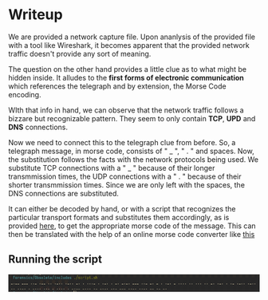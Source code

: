 # Writeup

We are provided a network capture file. Upon ananlysis of the provided file with a tool like Wireshark, it becomes apparent that the provided network traffic doesn't provide any sort of meaning.

The question on the other hand provides a little clue as to what might be hidden inside. It alludes to the **first forms of electronic communication** which references the telegraph and by extension, the Morse Code encoding.

WIth that info in hand, we can observe that the network traffic follows a bizzare but recognizable pattern. They seem to only contain **TCP**, **UPD** and **DNS** connections. 

Now we need to connect this to the telegraph clue from before. So, a telegraph message, in morse code, consists of " _ ", " . " and spaces. Now, the substitution follows the facts with the network protocols being used. We substitute TCP connections with a " _ " because of their longer transmmission times, the UDP connections with a " . " because of their shorter transmmission times. Since we are only left with the spaces, the DNS connections are substituted.

It can either be decoded by hand, or with a script that recognizes the particular transport formats and substitutes them accordingly, as is provided [here](includes/script.sh), to get the appropriate morse code of the message. This can then be translated with the help of an online morse code converter like [this](https://morsecode.world/international/translator.html)

## Running the script

![script.sh run](includes/script.png)
